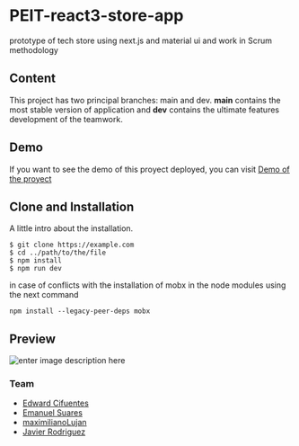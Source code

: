 # [](https://github.com/PrimerEmpleoIT/PEIT-react3-store-app)PEIT-react3-store-app 

prototype of tech store using next.js and material ui and work in Scrum methodology

## Content

This project has two principal branches: main and dev. **main** contains the most stable version of application and **dev** contains the ultimate features development of the teamwork.

## Demo

If you want to see the demo of this proyect deployed, you can visit [Demo of the proyect](https://peit-react3-store-dz1f2esgs-javicerodriguez.vercel.app/)

## Clone and Installation



A little intro about the installation. 
```
$ git clone https://example.com
$ cd ../path/to/the/file
$ npm install
$ npm run dev
```

in case of conflicts with the installation of mobx in the node modules using the next command
```
npm install --legacy-peer-deps mobx
```


## Preview

![enter image description here](https://i.ibb.co/0MxP75L/techshopnext.png)

### Team

 - [Edward Cifuentes](https://github.com/CIFU1199)
 - [Emanuel Suares](https://github.com/emasuares)
 - [maximilianoLujan](https://github.com/maximilianoLujan)
 - [Javier Rodriguez](https://github.com/JaviCeRodriguez)
